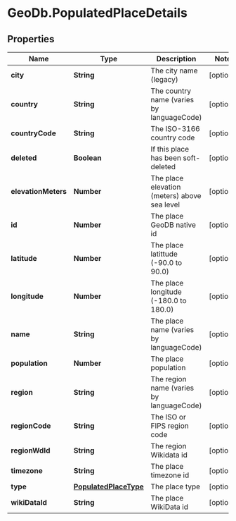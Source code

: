# GeoDb.PopulatedPlaceDetails

## Properties
Name | Type | Description | Notes
------------ | ------------- | ------------- | -------------
**city** | **String** | The city name (legacy) | [optional] 
**country** | **String** | The country name (varies by languageCode) | [optional] 
**countryCode** | **String** | The ISO-3166 country code | [optional] 
**deleted** | **Boolean** | If this place has been soft-deleted | [optional] 
**elevationMeters** | **Number** | The place elevation (meters) above sea level | [optional] 
**id** | **Number** | The place GeoDB native id | [optional] 
**latitude** | **Number** | The place latittude (-90.0 to 90.0) | [optional] 
**longitude** | **Number** | The place longitude (-180.0 to 180.0) | [optional] 
**name** | **String** | The place name (varies by languageCode) | [optional] 
**population** | **Number** | The place population | [optional] 
**region** | **String** | The region name (varies by languageCode) | [optional] 
**regionCode** | **String** | The ISO or FIPS region code | [optional] 
**regionWdId** | **String** | The region Wikidata id | [optional] 
**timezone** | **String** | The place timezone id | [optional] 
**type** | [**PopulatedPlaceType**](PopulatedPlaceType.md) | The place type | [optional] 
**wikiDataId** | **String** | The place WikiData id | [optional] 



